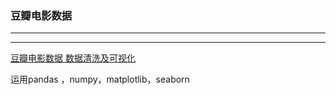 ### 豆瓣电影数据
---
-----------------------

[豆瓣电影数据  数据清洗及可视化](https://zhuanlan.zhihu.com/p/75201294)

运用pandas ，numpy，matplotlib，seaborn
